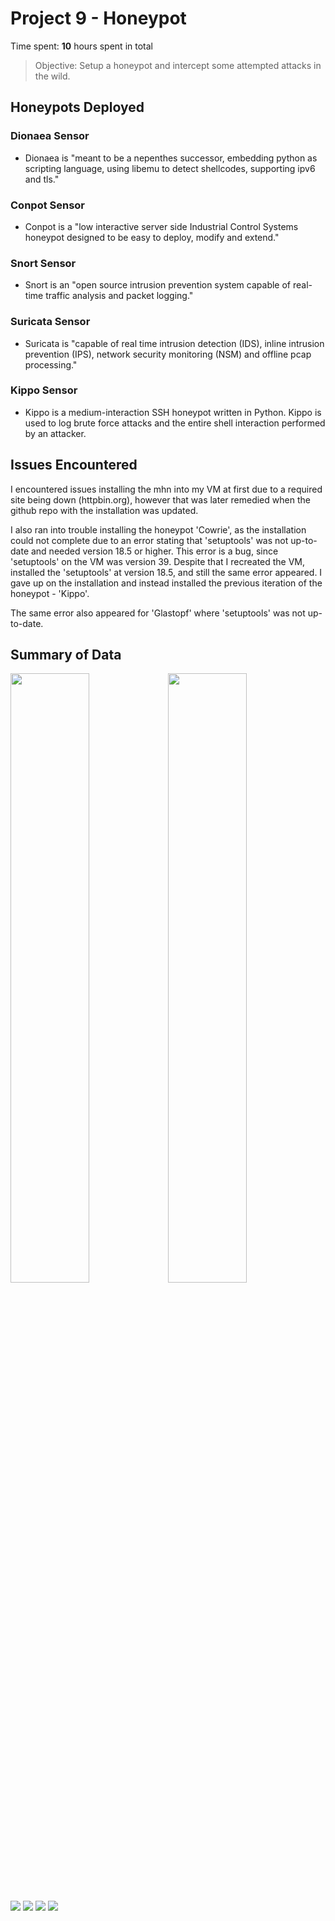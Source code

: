 # Project 9 - Honeypot

Time spent: **10** hours spent in total

> Objective: Setup a honeypot and intercept some attempted attacks in the wild.

## Honeypots Deployed

### Dionaea Sensor
* Dionaea is "meant to be a nepenthes successor, embedding python as scripting language, using libemu to detect shellcodes, supporting ipv6 and tls."

### Conpot Sensor
* Conpot is a "low interactive server side Industrial Control Systems honeypot designed to be easy to deploy, modify and extend."

### Snort Sensor
* Snort is an "open source intrusion prevention system capable of real-time traffic analysis and packet logging."

### Suricata Sensor
* Suricata is "capable of real time intrusion detection (IDS), inline intrusion prevention (IPS), network security monitoring (NSM) and offline pcap processing."

### Kippo Sensor
* Kippo is a medium-interaction SSH honeypot written in Python. Kippo is used to log brute force attacks and the entire shell interaction performed by an attacker.

## Issues Encountered

I encountered issues installing the mhn into my VM at first due to a required site being down (httpbin.org), however that was later remedied when the github repo with the installation was updated.

I also ran into trouble installing the honeypot 'Cowrie', as the installation could not complete due to an error stating that 'setuptools' was not up-to-date and needed version 18.5 or higher. This error is a bug, since 'setuptools' on the VM was version 39. Despite that I recreated the VM, installed the 'setuptools' at version 18.5, and still the same error appeared. I gave up on the installation and instead installed the previous iteration of the honeypot - 'Kippo'.

The same error also appeared for 'Glastopf' where 'setuptools' was not up-to-date.

## Summary of Data

<img src="https://raw.githubusercontent.com/cheezm91/CodePathWeek9/master/top5ips.png" width=50%><img src="https://raw.githubusercontent.com/cheezm91/CodePathWeek9/master/top5pots.png" width=50%>

<img src="https://raw.githubusercontent.com/cheezm91/CodePathWeek9/master/sensors.png">

<img src="https://raw.githubusercontent.com/cheezm91/CodePathWeek9/master/payloadssnort.png">

<img src="https://raw.githubusercontent.com/cheezm91/CodePathWeek9/master/payloadssuricata.png">

<img src="https://raw.githubusercontent.com/cheezm91/CodePathWeek9/master/kippotop.png">

